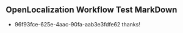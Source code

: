 ## OpenLocalization Workflow Test MarkDown
* 96f93fce-625e-4aac-90fa-aab3e3fdfe62 
thanks!<!--HONumber=Mar16_HO3-->
